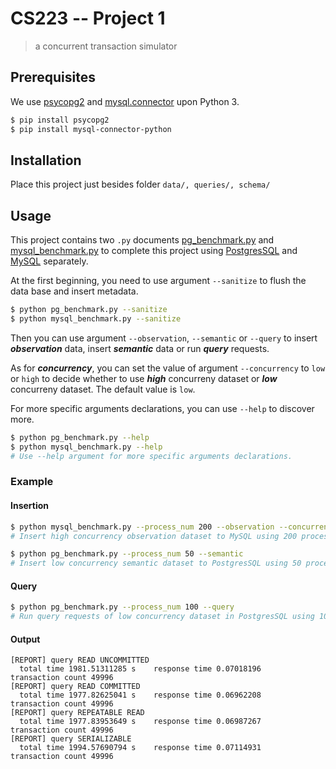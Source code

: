 # CS223 -- Project 1
>a concurrent transaction simulator

## Prerequisites
We use [psycopg2](https://pypi.org/project/psycopg2/) and [mysql.connector](https://dev.mysql.com/doc/connector-python/en/) upon Python 3.

```bash
$ pip install psycopg2
$ pip install mysql-connector-python
```
## Installation
Place this project just besides folder `data/, queries/, schema/`

## Usage
This project contains two `.py` documents [pg_benchmark.py](pg_benchmark.py) and [mysql_benchmark.py](mysql_benchmark.py) to complete this project using [PostgresSQL](https://www.postgresql.org) and [MySQL](https://www.mysql.com) separately.

At the first beginning, you need to use argument `--sanitize` to flush the data base and insert metadata.

```bash
$ python pg_benchmark.py --sanitize
$ python mysql_benchmark.py --sanitize
```

Then you can use argument `--observation`, `--semantic` or `--query` to insert ***observation*** data, insert ***semantic*** data or run ***query*** requests.

As for ***concurrency***, you can set the value of argument `--concurrency` to `low` or `high` to decide whether to use ***high*** concurreny dataset or ***low*** concurreny dataset. The default value is `low`.


For more specific arguments declarations, you can use `--help` to discover more.

```bash
$ python pg_benchmark.py --help
$ python mysql_benchmark.py --help
# Use --help argument for more specific arguments declarations.
```

### Example
#### Insertion
```bash
$ python mysql_benchmark.py --process_num 200 --observation --concurrency high
# Insert high concurrency observation dataset to MySQL using 200 processings
```
```bash
$ python pg_benchmark.py --process_num 50 --semantic
# Insert low concurrency semantic dataset to PostgresSQL using 50 processings
```
#### Query
```bash
$ python pg_benchmark.py --process_num 100 --query
# Run query requests of low concurrency dataset in PostgresSQL using 100 processings
```
#### Output
```
[REPORT] query READ UNCOMMITTED
  total time 1981.51311285 s    response time 0.07018196	 transaction count 49996
[REPORT] query READ COMMITTED
  total time 1977.82625041 s    response time 0.06962208	 transaction count 49996
[REPORT] query REPEATABLE READ
  total time 1977.83953649 s    response time 0.06987267	 transaction count 49996
[REPORT] query SERIALIZABLE
  total time 1994.57690794 s    response time 0.07114931	 transaction count 49996
```
